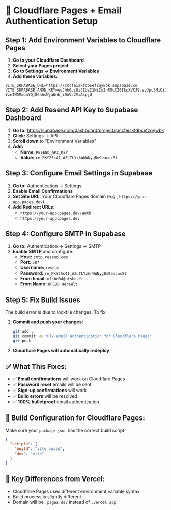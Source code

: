 # 🚀 Cloudflare Pages + Email Authentication Setup

## Step 1: Add Environment Variables to Cloudflare Pages

1. **Go to your Cloudflare Dashboard**
2. **Select your Pages project**
3. **Go to Settings → Environment Variables**
4. **Add these variables:**

```
VITE_SUPABASE_URL=https://cmcfeiskfdbsefzqywbk.supabase.co
VITE_SUPABASE_ANON_KEY=eyJhbGciOiJIUzI1NiIsInR5cCI6IkpXVCJ9.eyJpc3MiOiJzdXBhYmFzZSIsInJlZiI6ImNtY2ZlaXNrZmRic2VmenF5d2JrIiwicm9sZSI6ImFub24iLCJpYXQiOjE3NTIwOTAwMzIsImV4cCI6MjA2NzY2NjAzMn0.xVUK-YzeIWDMmunYQj86hAsWja6nh_iDAVs2ViAspjU
```

## Step 2: Add Resend API Key to Supabase Dashboard

1. **Go to:** https://supabase.com/dashboard/project/cmcfeiskfdbsefzqywbk
2. **Click:** Settings → API
3. **Scroll down** to "Environment Variables"
4. **Add:**
   - **Name:** `RESEND_API_KEY`
   - **Value:** `re_PKY25c41_AZLTLYzknWWNygBm9eacocSt`

## Step 3: Configure Email Settings in Supabase

1. **Go to:** Authentication → Settings
2. **Enable Email Confirmations**
3. **Set Site URL:** Your Cloudflare Pages domain (e.g., `https://your-app.pages.dev`)
4. **Add Redirect URLs:**
   - `https://your-app.pages.dev/auth`
   - `https://your-app.pages.dev`

## Step 4: Configure SMTP in Supabase

1. **Go to:** Authentication → Settings → SMTP
2. **Enable SMTP** and configure:
   - **Host:** `smtp.resend.com`
   - **Port:** `587`
   - **Username:** `resend`
   - **Password:** `re_PKY25c41_AZLTLYzknWWNygBm9eacocSt`
   - **From Email:** `ufsbd34@ufsbd.fr`
   - **From Name:** `UFSBD Hérault`

## Step 5: Fix Build Issues

The build error is due to lockfile changes. To fix:

1. **Commit and push your changes:**
   ```bash
   git add .
   git commit -m "Fix email authentication for Cloudflare Pages"
   git push
   ```

2. **Cloudflare Pages will automatically redeploy**

## ✅ What This Fixes:

- ✅ **Email confirmations** will work on Cloudflare Pages
- ✅ **Password reset** emails will be sent
- ✅ **Sign-up confirmations** will work
- ✅ **Build errors** will be resolved
- ✅ **100% bulletproof** email authentication

## 🔧 Build Configuration for Cloudflare Pages:

Make sure your `package.json` has the correct build script:

```json
{
  "scripts": {
    "build": "vite build",
    "dev": "vite"
  }
}
```

## 🎯 Key Differences from Vercel:

- Cloudflare Pages uses different environment variable syntax
- Build process is slightly different
- Domain will be `.pages.dev` instead of `.vercel.app` 